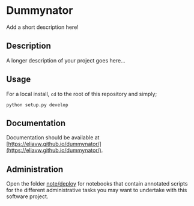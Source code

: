 # Dummynator

Add a short description here!

## Description

A longer description of your project goes here...

## Usage

For a local install, `cd` to the root of this repository and simply; 

```
python setup.py develop
```

## Documentation

Documentation should be available at [https://eliavw.github.io/dummynator/](https://eliavw.github.io/dummynator/).

## Administration

Open the folder [note/deploy](./note/deploy) for notebooks that contain annotated scripts for the different administrative tasks you may want to undertake with this software project.
